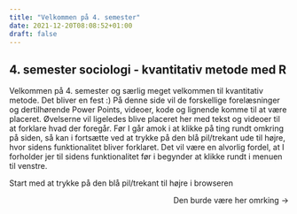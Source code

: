 ```yaml
---
title: "Velkommen på 4. semester"
date: 2021-12-20T08:08:52+01:00
draft: false
---
```





## 4. semester sociologi - kvantitativ metode med R

Velkommen på 4. semester og særlig meget velkommen til kvantitativ metode. Det bliver en fest :) På denne side vil de forskellige forelæsninger og dertilhørende Power Points, videoer, kode og lignende komme til at være placeret. Øvelserne vil ligeledes blive placeret her med tekst og videoer til at forklare hvad der foregår. Før I går amok i at klikke på ting rundt omkring på siden, så kan i fortsætte ved at trykke på den blå pil/trekant ude til højre, hvor sidens funktionalitet bliver forklaret. Det vil være en alvorlig fordel, at I forholder jer til sidens funktionalitet før i begynder at klikke rundt i menuen til venstre.



Start med at trykke på den blå pil/trekant til højre i browseren





<div style="text-align: right"> Den burde være her omrking &rarr; </div>
